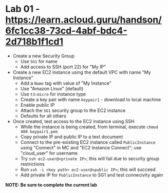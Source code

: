 # Lab 01 - https://learn.acloud.guru/handson/6fc1cc38-73cd-4abf-bdc4-2d718b1f1cd1

* Create a new Security Group
    - Use `SG1` for name
    - Add access to SSH (port 22) for "My IP"
* Create a new EC2 instance using the default VPC with name "My Instance"
    - Add a `Name` tag with value of "My Instance"
    - Use "Amazon Linux" (default)
    - Use `t3:micro` for instance type
    - Create a key pair with name `keypair1` - download to local machine
    - Enable public IP
    - Attach the `SG1` security group to the EC2 instance
    - Defaults for all others
* Once created, test access to the EC2 instance using SSH
    - While the instance is being created, from terminal, execute `chmod 400 keypair1.pem`
    - Copy private IP and public IP to a text document
    - Connect to the pre-existing EC2 instance called `PublicInstance` using "Connect" in MC and "EC2 Instance Connect"; use "cloud_user" for username
    - Try `ssh ec2-user@<private IP>`; this will fail due to security group restrictions
    - Run `ssh -i <key path> ec2-user@<public IP>`; this will succeed
    - Add private IP for `PublicInstance` to SG1 and test connecivity again

**NOTE: Be sure to complete the current lab**